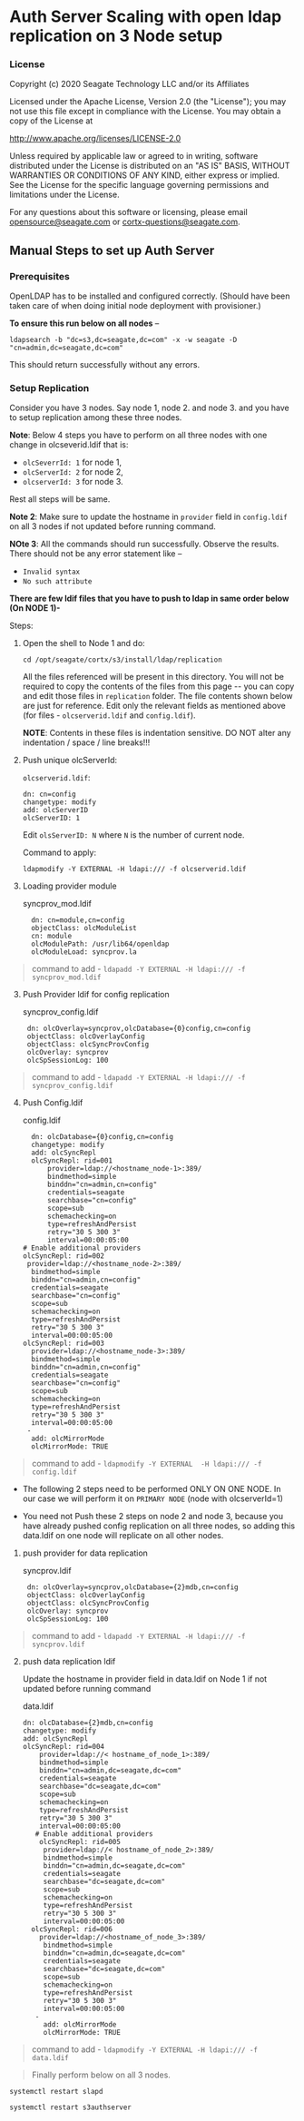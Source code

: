 # Auth Server Scaling with open ldap replication on 3 Node setup

### License

Copyright (c) 2020 Seagate Technology LLC and/or its Affiliates

Licensed under the Apache License, Version 2.0 (the "License");
you may not use this file except in compliance with the License.
You may obtain a copy of the License at

   <http://www.apache.org/licenses/LICENSE-2.0>

Unless required by applicable law or agreed to in writing, software
distributed under the License is distributed on an "AS IS" BASIS,
WITHOUT WARRANTIES OR CONDITIONS OF ANY KIND, either express or implied.
See the License for the specific language governing permissions and
limitations under the License.

For any questions about this software or licensing,
please email opensource@seagate.com or cortx-questions@seagate.com.


## Manual Steps to set up Auth Server

### Prerequisites

OpenLDAP has to be installed and configured correctly.  (Should have been taken care of when doing initial node deployment with provisioner.)

**To ensure this run below on all nodes** – 

```
ldapsearch -b "dc=s3,dc=seagate,dc=com" -x -w seagate -D "cn=admin,dc=seagate,dc=com"
```

This should return successfully without any errors. 

### Setup Replication

Consider you have 3 nodes. Say node 1, node 2. and node 3. and you have to setup replication among these three nodes. 

**Note**: Below 4 steps you have to perform on all three nodes with one change in olcseverid.ldif that is:

* `olcSeverrId: 1` for node 1,
* `olcServerId: 2` for node 2,
* `olcserverId: 3` for node 3.

Rest all steps will be same. 

**Note 2**: Make sure to update the hostname in `provider` field in `config.ldif` on all 3 nodes if not updated before running command. 

**NOte 3**: All the commands should run successfully. Observe the results. There should not be any error statement like – 

* `Invalid syntax`
* `No such attribute`

**There are few ldif files that you have to push to ldap in same order below (On NODE 1)-**

Steps:

1. Open the shell to Node 1 and do:

   ```
   cd /opt/seagate/cortx/s3/install/ldap/replication
   ```

   All the files referenced will be present in this directory. You will not be required to copy the contents of the files from this page -- you can copy and edit those files in `replication` folder. The file contents shown below are just for reference. Edit only the relevant fields as mentioned above (for files - `olcserverid.ldif` and `config.ldif`). 

   **NOTE**: Contents in these files is indentation sensitive. DO NOT alter any indentation / space / line breaks!!! 

2. Push unique olcServerId:

   `olcserverid.ldif`:

   ```
   dn: cn=config
   changetype: modify
   add: olcServerID
   olcServerID: 1
   ```
   
   Edit `olsServerID: N` where `N` is the number of current node.
   
   Command to apply:
   
   ```
   ldapmodify -Y EXTERNAL -H ldapi:/// -f olcserverid.ldif
   ```

3. Loading provider module 

    syncprov_mod.ldif 
     ```
       dn: cn=module,cn=config 
       objectClass: olcModuleList 
       cn: module 
       olcModulePath: /usr/lib64/openldap 
       olcModuleLoad: syncprov.la 
     ```
> command to add - `ldapadd -Y EXTERNAL -H ldapi:/// -f syncprov_mod.ldif` 

   3.  Push Provider ldif for config replication 

          syncprov_config.ldif 
          ```
           dn: olcOverlay=syncprov,olcDatabase={0}config,cn=config 
           objectClass: olcOverlayConfig 
           objectClass: olcSyncProvConfig 
           olcOverlay: syncprov 
           olcSpSessionLog: 100 
          ```
   > command to add - `ldapadd -Y EXTERNAL -H ldapi:/// -f  syncprov_config.ldif` 

   4.  Push Config.ldif 

       config.ldif  
        ```
          dn: olcDatabase={0}config,cn=config 
          changetype: modify 
          add: olcSyncRepl 
          olcSyncRepl: rid=001 
              provider=ldap://<hostname_node-1>:389/ 
              bindmethod=simple  
              binddn="cn=admin,cn=config" 
              credentials=seagate 
              searchbase="cn=config" 
              scope=sub 
              schemachecking=on 
              type=refreshAndPersist 
              retry="30 5 300 3" 
              interval=00:00:05:00 
       # Enable additional providers 
       olcSyncRepl: rid=002 
         provider=ldap://<hostname_node-2>:389/ 
          bindmethod=simple 
          binddn="cn=admin,cn=config" 
          credentials=seagate 
          searchbase="cn=config" 
          scope=sub 
          schemachecking=on 
          type=refreshAndPersist 
          retry="30 5 300 3" 
          interval=00:00:05:00 
       olcSyncRepl: rid=003 
          provider=ldap://<hostname_node-3>:389/ 
          bindmethod=simple 
          binddn="cn=admin,cn=config" 
          credentials=seagate 
          searchbase="cn=config" 
          scope=sub 
          schemachecking=on 
          type=refreshAndPersist 
          retry="30 5 300 3" 
          interval=00:00:05:00 
         -
          add: olcMirrorMode 
          olcMirrorMode: TRUE 
       ```
  > command to add - `ldapmodify -Y EXTERNAL  -H ldapi:/// -f config.ldif` 

  * The following 2 steps need to be performed ONLY ON ONE NODE. In our case we will perform it on `PRIMARY NODE` (node with olcserverId=1) 

  * You need not Push these 2 steps on node 2 and node 3, because you have already pushed config replication on all three nodes, so adding this data.ldif on one node will           replicate on all other nodes. 

 1. push provider for data replication 

    syncprov.ldif 
     ```
      dn: olcOverlay=syncprov,olcDatabase={2}mdb,cn=config 
      objectClass: olcOverlayConfig 
      objectClass: olcSyncProvConfig 
      olcOverlay: syncprov 
      olcSpSessionLog: 100 
     ```
      
  > command to add - `ldapadd -Y EXTERNAL -H ldapi:/// -f  syncprov.ldif`


  2. push data replication ldif 

     Update the hostname in provider field in data.ldif on Node 1 if not updated before running command 
    
     data.ldif 
      ```
      dn: olcDatabase={2}mdb,cn=config 
      changetype: modify 
      add: olcSyncRepl 
      olcSyncRepl: rid=004 
          provider=ldap://< hostname_of_node_1>:389/ 
          bindmethod=simple 
          binddn="cn=admin,dc=seagate,dc=com" 
          credentials=seagate 
          searchbase="dc=seagate,dc=com" 
          scope=sub 
          schemachecking=on 
          type=refreshAndPersist 
          retry="30 5 300 3" 
          interval=00:00:05:00 
         # Enable additional providers 
          olcSyncRepl: rid=005 
           provider=ldap://< hostname_of_node_2>:389/ 
           bindmethod=simple 
           binddn="cn=admin,dc=seagate,dc=com" 
           credentials=seagate 
           searchbase="dc=seagate,dc=com" 
           scope=sub 
           schemachecking=on 
           type=refreshAndPersist 
           retry="30 5 300 3" 
           interval=00:00:05:00 
        olcSyncRepl: rid=006 
          provider=ldap://<hostname_of_node_3>:389/ 
           bindmethod=simple 
           binddn="cn=admin,dc=seagate,dc=com" 
           credentials=seagate 
           searchbase="dc=seagate,dc=com" 
           scope=sub 
           schemachecking=on 
           type=refreshAndPersist 
           retry="30 5 300 3" 
           interval=00:00:05:00 
         - 
           add: olcMirrorMode 
           olcMirrorMode: TRUE 

 > command to add - `ldapmodify -Y EXTERNAL -H ldapi:/// -f data.ldif` 

 >  Finally perform below on all 3 nodes. 

   ```
   systemctl restart slapd 
   ```
   ```
   systemctl restart s3authserver 
   ```
